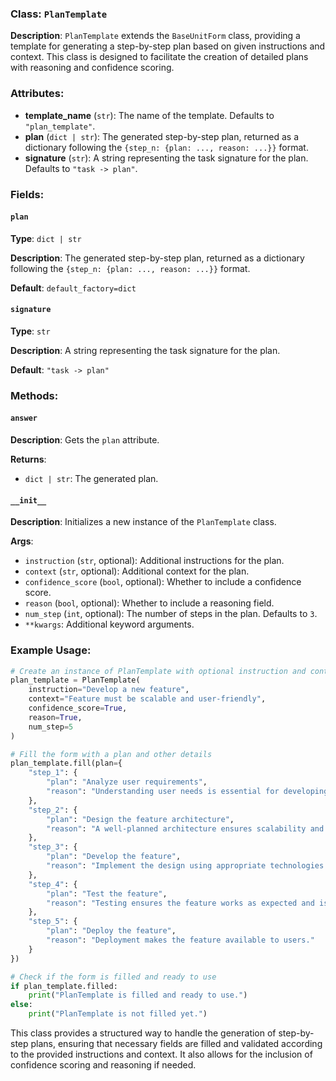 
### Class: `PlanTemplate`

**Description**:
`PlanTemplate` extends the `BaseUnitForm` class, providing a template for generating a step-by-step plan based on given instructions and context. This class is designed to facilitate the creation of detailed plans with reasoning and confidence scoring.

### Attributes:

- **template_name** (`str`): The name of the template. Defaults to `"plan_template"`.
- **plan** (`dict | str`): The generated step-by-step plan, returned as a dictionary following the `{step_n: {plan: ..., reason: ...}}` format.
- **signature** (`str`): A string representing the task signature for the plan. Defaults to `"task -> plan"`.

### Fields:

#### `plan`

**Type**: `dict | str`

**Description**:
The generated step-by-step plan, returned as a dictionary following the `{step_n: {plan: ..., reason: ...}}` format.

**Default**: `default_factory=dict`

#### `signature`

**Type**: `str`

**Description**:
A string representing the task signature for the plan.

**Default**: `"task -> plan"`

### Methods:

#### `answer`

**Description**:
Gets the `plan` attribute.

**Returns**:
- `dict | str`: The generated plan.

#### `__init__`

**Description**:
Initializes a new instance of the `PlanTemplate` class.

**Args**:
- `instruction` (`str`, optional): Additional instructions for the plan.
- `context` (`str`, optional): Additional context for the plan.
- `confidence_score` (`bool`, optional): Whether to include a confidence score.
- `reason` (`bool`, optional): Whether to include a reasoning field.
- `num_step` (`int`, optional): The number of steps in the plan. Defaults to `3`.
- `**kwargs`: Additional keyword arguments.

### Example Usage:

```python
# Create an instance of PlanTemplate with optional instruction and context
plan_template = PlanTemplate(
    instruction="Develop a new feature",
    context="Feature must be scalable and user-friendly",
    confidence_score=True,
    reason=True,
    num_step=5
)

# Fill the form with a plan and other details
plan_template.fill(plan={
    "step_1": {
        "plan": "Analyze user requirements",
        "reason": "Understanding user needs is essential for developing relevant features."
    },
    "step_2": {
        "plan": "Design the feature architecture",
        "reason": "A well-planned architecture ensures scalability and maintainability."
    },
    "step_3": {
        "plan": "Develop the feature",
        "reason": "Implement the design using appropriate technologies."
    },
    "step_4": {
        "plan": "Test the feature",
        "reason": "Testing ensures the feature works as expected and is free of bugs."
    },
    "step_5": {
        "plan": "Deploy the feature",
        "reason": "Deployment makes the feature available to users."
    }
})

# Check if the form is filled and ready to use
if plan_template.filled:
    print("PlanTemplate is filled and ready to use.")
else:
    print("PlanTemplate is not filled yet.")
```

This class provides a structured way to handle the generation of step-by-step plans, ensuring that necessary fields are filled and validated according to the provided instructions and context. It also allows for the inclusion of confidence scoring and reasoning if needed.
